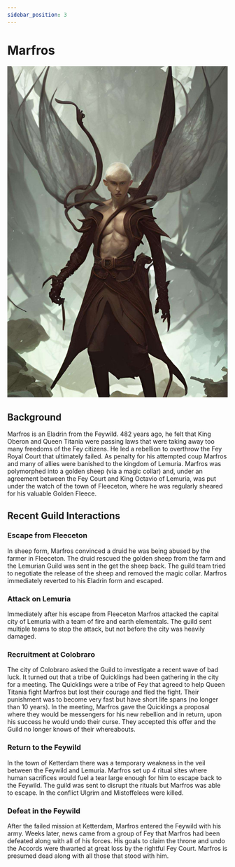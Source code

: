 ```yaml
---
sidebar_position: 3
---
```


# Marfros

![marfros](/img/archives/marfros.jpeg)

## Background

Marfros is an Eladrin from the Feywild. 482 years ago, he felt that King Oberon and Queen Titania were passing laws that were taking away too many freedoms of the Fey citizens. He led a rebellion to overthrow the Fey Royal Court that ultimately failed. As penalty for his attempted coup Marfros and many of allies were banished to the kingdom of Lemuria. Marfros was polymorphed into a golden sheep (via a magic collar) and, under an agreement between the Fey Court and King Octavio of Lemuria, was put under the watch of the town of Fleeceton, where he was regularly sheared for his valuable Golden Fleece.

## Recent Guild Interactions

### Escape from Fleeceton

In sheep form, Marfros convinced a druid he was being abused by the farmer in Fleeceton. The druid rescued the golden sheep from the farm and the Lemurian Guild was sent in the get the sheep back. The guild team tried to negotiate the release of the sheep and removed the magic collar. Marfros immediately reverted to his Eladrin form and escaped.

### Attack on Lemuria

Immediately after his escape from Fleeceton Marfros attacked the capital city of Lemuria with a team of fire and earth elementals. The guild sent multiple teams to stop the attack, but not before the city was heavily damaged.

### Recruitment at Colobraro

The city of Colobraro asked the Guild to investigate a recent wave of bad luck. It turned out that a tribe of Quicklings had been gathering in the city for a meeting. The Quicklings were a tribe of Fey that agreed to help Queen Titania fight Marfros but lost their courage and fled the fight. Their punishment was to become very fast but have short life spans (no longer than 10 years). In the meeting, Marfros gave the Quicklings a proposal where they would be messengers for his new rebellion and in return, upon his success he would undo their curse. They accepted this offer and the Guild no longer knows of their whereabouts.

### Return to the Feywild

In the town of Ketterdam there was a temporary weakness in the veil between the Feywild and Lemuria. Marfros set up 4 ritual sites where human sacrifices would fuel a tear large enough for him to escape back to the Feywild. The guild was sent to disrupt the rituals but Marfros was able to escape. In the conflict Ulgrim and Mistoffelees were killed.

### Defeat in the Feywild

After the failed mission at Ketterdam, Marfros entered the Feywild with his army. Weeks later, news came from a group of Fey that Marfros had been defeated along with all of his forces. His goals to claim the throne and undo the Accords were thwarted at great loss by the rightful Fey Court. Marfros is presumed dead along with all those that stood with him.
